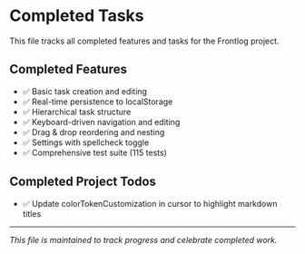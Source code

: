 # Completed Tasks

This file tracks all completed features and tasks for the Frontlog project.

## Completed Features
- ✅ Basic task creation and editing
- ✅ Real-time persistence to localStorage
- ✅ Hierarchical task structure
- ✅ Keyboard-driven navigation and editing
- ✅ Drag & drop reordering and nesting
- ✅ Settings with spellcheck toggle
- ✅ Comprehensive test suite (115 tests)

## Completed Project Todos
- ✅ Update colorTokenCustomization in cursor to highlight markdown titles

---

*This file is maintained to track progress and celebrate completed work.*